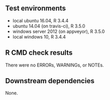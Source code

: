 ## Test environments
* local ubuntu 16.04, R 3.4.4
* ubuntu 14.04 (on travis-ci), R 3.5.0
* windows server 2012 (on appveyor), R 3.5.0
* local windows 10, R 3.4.4

## R CMD check results
There were no ERRORs, WARNINGs, or NOTEs.


## Downstream dependencies
None.
